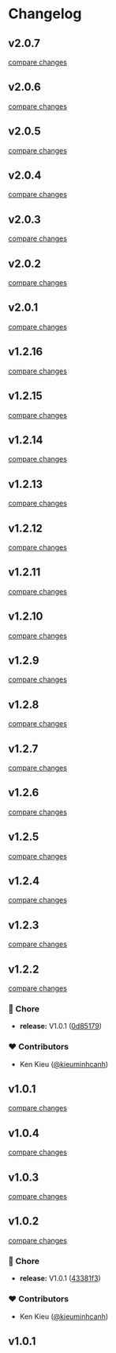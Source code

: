 # Changelog


## v2.0.7

[compare changes](https://github.com/kieuminhcanh/vuetify-notifier/compare/v2.0.6...v2.0.7)

## v2.0.6

[compare changes](https://github.com/kieuminhcanh/vuetify-notifier/compare/v2.0.5...v2.0.6)

## v2.0.5

[compare changes](https://github.com/kieuminhcanh/vuetify-notifier/compare/v2.0.4...v2.0.5)

## v2.0.4

[compare changes](https://github.com/kieuminhcanh/vuetify-notifier/compare/v2.0.3...v2.0.4)

## v2.0.3

[compare changes](https://github.com/kieuminhcanh/vuetify-notifier/compare/v2.0.2...v2.0.3)

## v2.0.2

[compare changes](https://github.com/kieuminhcanh/vuetify-notifier/compare/v2.0.1...v2.0.2)

## v2.0.1

[compare changes](https://github.com/kieuminhcanh/vuetify-notifier/compare/v1.2.16...v2.0.1)

## v1.2.16

[compare changes](https://github.com/kieuminhcanh/vuetify-notifier/compare/v1.2.15...v1.2.16)

## v1.2.15

[compare changes](https://github.com/kieuminhcanh/vuetify-notifier/compare/v1.2.14...v1.2.15)

## v1.2.14

[compare changes](https://github.com/kieuminhcanh/vuetify-notifier/compare/v1.2.13...v1.2.14)

## v1.2.13

[compare changes](https://github.com/kieuminhcanh/vuetify-notifier/compare/v1.2.12...v1.2.13)

## v1.2.12

[compare changes](https://github.com/kieuminhcanh/vuetify-notifier/compare/v1.2.11...v1.2.12)

## v1.2.11

[compare changes](https://github.com/kieuminhcanh/vuetify-notifier/compare/v1.2.10...v1.2.11)

## v1.2.10

[compare changes](https://github.com/kieuminhcanh/vuetify-notifier/compare/v1.2.9...v1.2.10)

## v1.2.9

[compare changes](https://github.com/kieuminhcanh/vuetify-notifier/compare/v1.2.8...v1.2.9)

## v1.2.8

[compare changes](https://github.com/kieuminhcanh/vuetify-notifier/compare/v1.2.7...v1.2.8)

## v1.2.7

[compare changes](https://github.com/kieuminhcanh/vuetify-notifier/compare/v1.2.6...v1.2.7)

## v1.2.6

[compare changes](https://github.com/kieuminhcanh/vuetify-notifier/compare/v1.2.5...v1.2.6)

## v1.2.5

[compare changes](https://github.com/kieuminhcanh/vuetify-notifier/compare/v1.2.4...v1.2.5)

## v1.2.4

[compare changes](https://github.com/kieuminhcanh/vuetify-notifier/compare/v1.2.3...v1.2.4)

## v1.2.3

[compare changes](https://github.com/kieuminhcanh/vuetify-notifier/compare/v1.2.2...v1.2.3)

## v1.2.2

[compare changes](https://github.com/kieuminhcanh/vuetify-notifier/compare/v1.0.4...v1.2.2)

### 🏡 Chore

- **release:** V1.0.1 ([0d85179](https://github.com/kieuminhcanh/vuetify-notifier/commit/0d85179))

### ❤️ Contributors

- Ken Kieu ([@kieuminhcanh](http://github.com/kieuminhcanh))

## v1.0.1

[compare changes](https://github.com/kieuminhcanh/vuetify-notifier/compare/v1.0.4...v1.0.1)

## v1.0.4

[compare changes](https://github.com/kieuminhcanh/vuetify-notifier/compare/v1.0.3...v1.0.4)

## v1.0.3

[compare changes](https://github.com/kieuminhcanh/vuetify-notifier/compare/v1.0.2...v1.0.3)

## v1.0.2

[compare changes](https://github.com/kieuminhcanh/vuetify-notifier/compare/v1.0.1...v1.0.2)

### 🏡 Chore

- **release:** V1.0.1 ([43381f3](https://github.com/kieuminhcanh/vuetify-notifier/commit/43381f3))

### ❤️ Contributors

- Ken Kieu ([@kieuminhcanh](http://github.com/kieuminhcanh))

## v1.0.1

